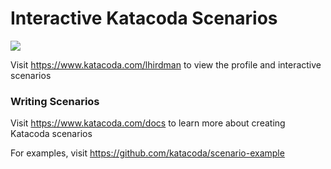 # Interactive Katacoda Scenarios

[![](http://shields.katacoda.com/katacoda/lhirdman/count.svg)](https://www.katacoda.com/lhirdman "Get your profile on Katacoda.com")

Visit https://www.katacoda.com/lhirdman to view the profile and interactive scenarios

### Writing Scenarios
Visit https://www.katacoda.com/docs to learn more about creating Katacoda scenarios

For examples, visit https://github.com/katacoda/scenario-example
